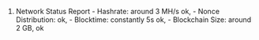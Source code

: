 1. Network Status Report - Hashrate: around 3 MH/s ok, - Nonce Distribution: ok, - Blocktime: constantly 5s ok, - Blockchain Size: around 2 GB, ok

